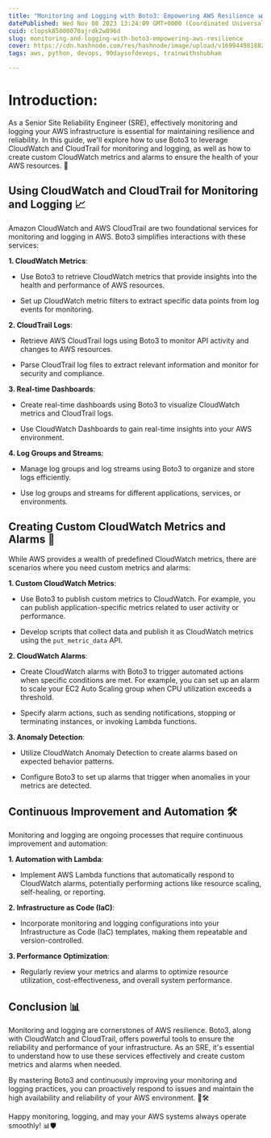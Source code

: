 ```yaml
---
title: "Monitoring and Logging with Boto3: Empowering AWS Resilience 📊"
datePublished: Wed Nov 08 2023 13:24:09 GMT+0000 (Coordinated Universal Time)
cuid: clopsk85000070ajrdk2w896d
slug: monitoring-and-logging-with-boto3-empowering-aws-resilience
cover: https://cdn.hashnode.com/res/hashnode/image/upload/v1699449818820/06e4efd9-0197-4900-86cd-c8f6587035aa.gif
tags: aws, python, devops, 90daysofdevops, trainwithshubham

---
```


# Introduction:

As a Senior Site Reliability Engineer (SRE), effectively monitoring and logging your AWS infrastructure is essential for maintaining resilience and reliability. In this guide, we'll explore how to use Boto3 to leverage CloudWatch and CloudTrail for monitoring and logging, as well as how to create custom CloudWatch metrics and alarms to ensure the health of your AWS resources. 🚀

## Using CloudWatch and CloudTrail for Monitoring and Logging 📈

Amazon CloudWatch and AWS CloudTrail are two foundational services for monitoring and logging in AWS. Boto3 simplifies interactions with these services:

**1\. CloudWatch Metrics**:

* Use Boto3 to retrieve CloudWatch metrics that provide insights into the health and performance of AWS resources.
    
* Set up CloudWatch metric filters to extract specific data points from log events for monitoring.
    

**2\. CloudTrail Logs**:

* Retrieve AWS CloudTrail logs using Boto3 to monitor API activity and changes to AWS resources.
    
* Parse CloudTrail log files to extract relevant information and monitor for security and compliance.
    

**3\. Real-time Dashboards**:

* Create real-time dashboards using Boto3 to visualize CloudWatch metrics and CloudTrail logs.
    
* Use CloudWatch Dashboards to gain real-time insights into your AWS environment.
    

**4\. Log Groups and Streams**:

* Manage log groups and log streams using Boto3 to organize and store logs efficiently.
    
* Use log groups and streams for different applications, services, or environments.
    

## Creating Custom CloudWatch Metrics and Alarms 🚨

While AWS provides a wealth of predefined CloudWatch metrics, there are scenarios where you need custom metrics and alarms:

**1\. Custom CloudWatch Metrics**:

* Use Boto3 to publish custom metrics to CloudWatch. For example, you can publish application-specific metrics related to user activity or performance.
    
* Develop scripts that collect data and publish it as CloudWatch metrics using the `put_metric_data` API.
    

**2\. CloudWatch Alarms**:

* Create CloudWatch alarms with Boto3 to trigger automated actions when specific conditions are met. For example, you can set up an alarm to scale your EC2 Auto Scaling group when CPU utilization exceeds a threshold.
    
* Specify alarm actions, such as sending notifications, stopping or terminating instances, or invoking Lambda functions.
    

**3\. Anomaly Detection**:

* Utilize CloudWatch Anomaly Detection to create alarms based on expected behavior patterns.
    
* Configure Boto3 to set up alarms that trigger when anomalies in your metrics are detected.
    

## Continuous Improvement and Automation 🛠️

Monitoring and logging are ongoing processes that require continuous improvement and automation:

**1\. Automation with Lambda**:

* Implement AWS Lambda functions that automatically respond to CloudWatch alarms, potentially performing actions like resource scaling, self-healing, or reporting.
    

**2\. Infrastructure as Code (IaC)**:

* Incorporate monitoring and logging configurations into your Infrastructure as Code (IaC) templates, making them repeatable and version-controlled.
    

**3\. Performance Optimization**:

* Regularly review your metrics and alarms to optimize resource utilization, cost-effectiveness, and overall system performance.
    

## Conclusion 📊

Monitoring and logging are cornerstones of AWS resilience. Boto3, along with CloudWatch and CloudTrail, offers powerful tools to ensure the reliability and performance of your infrastructure. As an SRE, it's essential to understand how to use these services effectively and create custom metrics and alarms when needed.

By mastering Boto3 and continuously improving your monitoring and logging practices, you can proactively respond to issues and maintain the high availability and reliability of your AWS environment. 🚀🛠️

Happy monitoring, logging, and may your AWS systems always operate smoothly! 📊🛡️